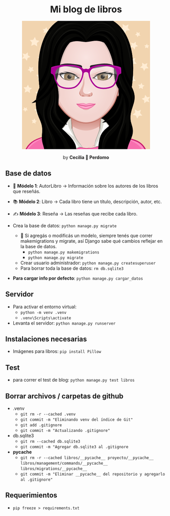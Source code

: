 <h1 align="center">Mi blog de libros</h1>
<p align="center"><img src="myAvatar.png" width: "40%"></p>
<p align="center">by <b>Cecilia 💛 Perdomo</b></p>


## Base de datos
- 📘 **Módelo 1**: AutorLibro → Información sobre los autores de los libros que reseñás.
- 📚 **Módelo 2**: Libro → Cada libro tiene un título, descripción, autor, etc.
- ✍️ **Módelo 3**: Reseña → Las reseñas que recibe cada libro.

- Crea la base de datos: `python manage.py migrate`
    - 🧠 Si agregás o modificás un modelo, siempre tenés que correr makemigrations y migrate, así Django sabe qué cambios reflejar en la base de datos.
        - `python manage.py makemigrations`
        - `python manage.py migrate`
    - Crear usuario administrador: `python manage.py createsuperuser`
    - Para borrar toda la base de datos: `rm db.sqlite3`
- **Para cargar info por defecto**: `python manage.py cargar_datos`

## Servidor
- Para activar el entorno virtual: 
    - `python -m venv .venv`
    - `.venv\Scripts\activate`
- Levanta el servidor: `python manage.py runserver`

## Instalaciones necesarias
- Imágenes para libros: `pip install Pillow`

## Test 
- para correr el test de blog: `python manage.py test libros`

## Borrar archivos / carpetas de github
- .venv
    - `git rm -r --cached .venv`
    - `git commit -m "Eliminando venv del índice de Git"`
    - `git add .gitignore`
    - `git commit -m "Actualizando .gitignore"`
- db.sqlite3
    - `git rm --cached db.sqlite3`
    - `git commit -m "Agregar db.sqlite3 al .gitignore`
- __pycache__
    - `git rm -r --cached libros/__pycache__ proyecto/__pycache__ libros/management/commands/__pycache__ libros/migrations/__pycache__`
    - `git commit -m "Eliminar __pycache__ del repositorio y agregarlo al .gitignore"`

## Requerimientos
- `pip freeze > requirements.txt`
